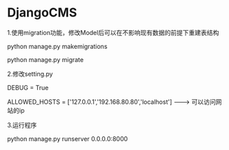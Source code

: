 # DjangoCMS

1.使用migration功能，修改Model后可以在不影响现有数据的前提下重建表结构

python manage.py makemigrations

python manage.py migrate

2.修改setting.py

DEBUG = True

ALLOWED_HOSTS = ['127.0.0.1','192.168.80.80','localhost'] ---> 可以访问网站的ip

3.运行程序

python manage.py runserver 0.0.0.0:8000

